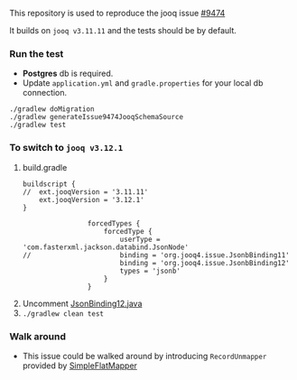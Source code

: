 This repository is used to reproduce the jooq issue [#9474](https://github.com/jOOQ/jOOQ/issues/9474)

It builds on `jooq v3.11.11` and the tests should be by default.

### Run the test
* **Postgres** db is required.
* Update `application.yml` and `gradle.properties` for your local db connection.
```
./gradlew doMigration
./gradlew generateIssue9474JooqSchemaSource
./gradlew test
```

### To switch to `jooq v3.12.1`
1. build.gradle
    ```
    buildscript {
    //	ext.jooqVersion = '3.11.11'
        ext.jooqVersion = '3.12.1'
    }
    ```
    ```
                    forcedTypes {
                        forcedType {
                            userType = 'com.fasterxml.jackson.databind.JsonNode'
    //						binding = 'org.jooq4.issue.JsonbBinding11'
                            binding = 'org.jooq4.issue.JsonbBinding12'
                            types = 'jsonb'
                        }
                    }
    ```
2. Uncomment [JsonBinding12.java](src/main/java/org/jooq4/issue/JsonbBinding12.java)
3. `./gradlew clean test`

### Walk around
* This issue could be walked around by introducing
`RecordUnmapper` provided by [SimpleFlatMapper](https://github.com/arnaudroger/SimpleFlatMapper)
